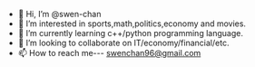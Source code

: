 - 👋 Hi, I’m @swen-chan
- 👀 I’m interested in sports,math,politics,economy and movies.
- 🌱 I’m currently learning c++/python programming language.
- 💞️ I’m looking to collaborate on IT/economy/financial/etc.
- 📫 How to reach me---  swenchan96@gmail.com

<!---
swen-chan/swen-chan is a ✨ special ✨ repository because its `README.md` (this file) appears on your GitHub profile.
You can click the Preview link to take a look at your changes.
--->
